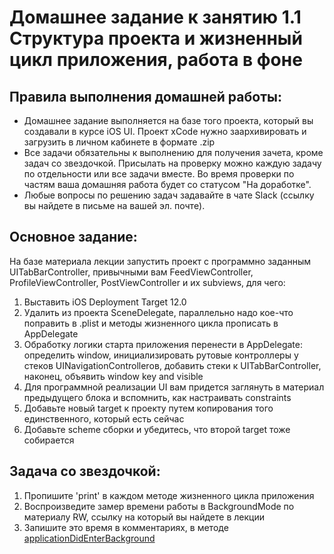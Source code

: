 # Домашнее задание к занятию 1.1 	Структура проекта и жизненный цикл приложения, работа в фоне

## Правила выполнения домашней работы:

* Домашнее задание выполняется на базе того проекта, который вы создавали в курсе iOS UI. 
Проект xCode нужно заархивировать и загрузить в личном кабинете в формате .zip
* Все задачи обязательны к выполнению для получения зачета, кроме задач со звездочкой. Присылать на проверку можно каждую задачу по отдельности или все задачи вместе. Во время проверки по частям ваша домашняя работа будет со статусом "На доработке".
* Любые вопросы по решению задач задавайте в чате Slack (ссылку вы найдете в письме на вашей эл. почте).

## Основное задание:
На базе материала лекции запустить проект с программно заданным UITabBarController, привычными вам FeedViewController, ProfileViewController, PostViewController и их subviews, для чего: 
1. Выставить iOS Deployment Target 12.0  
2. Удалить из проекта SceneDelegate, параллельно надо кое-что поправить в .plist и методы жизненного цикла прописать в AppDelegate
3. Обработку логики старта приложения перенести в AppDelegate: определить window, инициализировать рутовые контроллеры у стеков UINavigationControllerов, добавить стеки к UITabBarController, наконец, объявить window key and visible
4. Для программной реализации UI вам придется заглянуть в материал предыдущего блока и вспомнить, как настраивать constraints
5. Добавьте новый target к проекту путем копирования того единственного, который есть сейчас
6. Добавьте scheme сборки и убедитесь, что второй target тоже собирается 

## Задача со звездочкой: 
1. Пропишите 'print' в каждом методе жизненного цикла приложения
2. Воспроизведите замер времени работы в BackgroundMode по материалу RW, ссылку на который вы найдете в лекции 
3. Запишите это время в комментариях, в методе [applicationDidEnterBackground](https://developer.apple.com/documentation/uikit/uiapplicationdelegate/1622997-applicationdidenterbackground)

